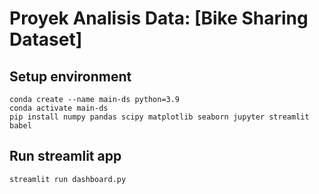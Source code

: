 # Proyek Analisis Data: [Bike Sharing Dataset]

## Setup environment
```
conda create --name main-ds python=3.9
conda activate main-ds
pip install numpy pandas scipy matplotlib seaborn jupyter streamlit babel
```

## Run streamlit app
```
streamlit run dashboard.py
```

